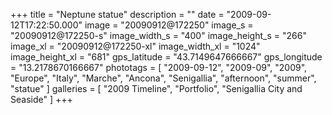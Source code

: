 +++
title = "Neptune statue"
description = ""
date = "2009-09-12T17:22:50.000"
image = "20090912@172250"
image_s = "20090912@172250-s"
image_width_s = "400"
image_height_s = "266"
image_xl = "20090912@172250-xl"
image_width_xl = "1024"
image_height_xl = "681"
gps_latitude = "43.7149647666667"
gps_longitude = "13.2178670166667"
phototags = [ "2009-09-12", "2009-09", "2009", "Europe", "Italy", "Marche", "Ancona", "Senigallia", "afternoon", "summer", "statue" ]
galleries = [ "2009 Timeline", "Portfolio", "Senigallia City and Seaside" ]
+++
